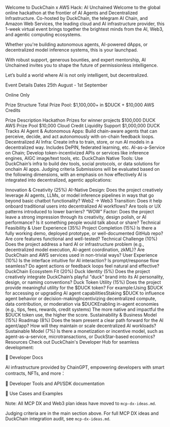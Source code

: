 Welcome to DuckChain x AWS Hack: AI Unchained
Welcome to the global online hackathon at the frontier of AI Agents and Decentralized Infrastructure. Co-hosted by DuckChain, the telegram AI Chain, and Amazon Web Services, the leading cloud and AI infrastructure provider, this 1-week virtual event brings together the brightest minds from the AI, Web3, and agentic computing ecosystems.

Whether you're building autonomous agents, AI-powered dApps, or decentralized model inference systems, this is your launchpad.

With robust support, generous bounties, and expert mentorship, AI Unchained invites you to shape the future of permissionless intelligence.

Let’s build a world where AI is not only intelligent, but decentralized.

Event Details
Dates
25th August - 1st September

Online Only

Prize Structure
Total Prize Pool: $1,100,000+ in $DUCK + $10,000 AWS Credits

Prize	Description
Hackathon Prizes for winner projects	$100,000 DUCK
AWS Prize Pool	$10,000 Cloud Credit
Liquidity Support	$1,000,000 DUCK
Tracks
AI Agent & Autonomous Apps: Build chain-aware agents that can perceive, decide, and act autonomously with on-chain feedback loops.
Decentralized AI Infra: Create infra to train, store, or run AI models in a decentralized way. Includes DePIN, federated learning, etc.
AI-as-a-Service on Chain; Develop token-incentivized APIs or services like inference engines, AIGC image/text tools, etc.
DuckChain Native Tools: Use DuckChain’s infra to build dev tools, social protocols, or data solutions for onchain AI apps.
Judging criteria
Submissions will be evaluated based on the following dimensions, with an emphasis on how effectively AI is integrated into decentralized, agentic applications:

Innovation & Creativity (25%)
AI-Native Design: Does the project creatively leverage AI agents, LLMs, or model inference pipelines in ways that go beyond basic chatbot functionality?
Web2 → Web3 Transition: Does it help onboard traditional users into decentralized AI workflows? Are tools or UX patterns introduced to lower barriers?
“WOW” Factor: Does the project leave a strong impression through its creativity, design polish, or AI performance? Is it something people would talk about or share?
Technical Feasibility & User Experience (35%)
Project Completion (15%) Is there a fully working demo, deployed prototype, or well-documented GitHub repo? Are core features functional and well-tested?
Technical Challenge (10%) Does the project address a hard AI or infrastructure problem (e.g., decentralized model execution, AI-agent coordination, zkML)? Are DuckChain and AWS services used in non-trivial ways?
User Experience (10%) Is the interface intuitive for AI interaction? Is prompt/response flow seamless? Do agent actions or feedback loops feel natural and effective?
DuckChain Ecosystem Fit (20%)
Duck Identity (5%) Does the project creatively integrate DuckChain’s playful "duck" brand into its AI personality, design, or naming conventions?
Duck Token Utility (15%)
Does the project provide meaningful utility for the $DUCK token? For example:Using $DUCK for accessing or upgrading AI agent capabilitiesStaking $DUCK to influence agent behavior or decision-makingIncentivizing decentralized compute, data contribution, or moderation via $DUCKEnabling in-agent economies (e.g., tips, fees, rewards, credit systems) The more native and impactful the $DUCK token use, the higher the score.
Sustainability & Business Model (15%)
Roadmap (8%) Does the team present a clear path forward for the AI agent/app? How will they maintain or scale decentralized AI workloads?
Sustainable Model (7%) Is there a monetization or incentive model, such as agent-as-a-service, microtransactions, or DuckStar-based economics?
Resources
Check out DuckChain's Developer Hub for seamless development:

📜 Developer Docs

AI infrastructure provided by ChainGPT, empowering developers with smart contracts, NFTs, and more：

🔧 Developer Tools and API/SDK documentation

📄 Use Cases and Examples

Note: All MCP DX and Web3 plan ideas have moved to `mcp-dx-ideas.md`.


Judging criteria are in the main section above. For full MCP DX ideas and DuckChain integration audit, see `mcp-dx-ideas.md`.